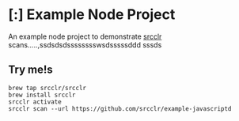 # [:] Example Node Project

An example node project to demonstrate [srcclr](https://www.srsscclr.com) scans.....,ssdsdsdsssssssswsdsssssddd
sssds
## Try me!s

```
brew tap srcclr/srcclr
brew install srcclr
srcclr activate
srcclr scan --url https://github.com/srcclr/example-javascriptd
```
